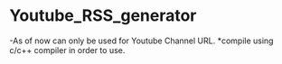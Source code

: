 # Youtube_RSS_generator

-As of now can only be used for Youtube Channel URL.
*compile using c/c++ compiler in order to use.
